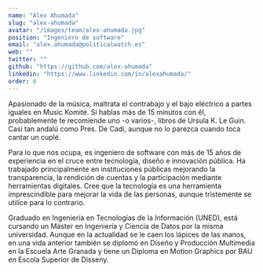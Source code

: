 ```yaml
---
name: "Alex Ahumada"
slug: "alex-ahumada"
avatar: "/images/team/alex-ahumada.jpg"
position: "Ingeniero de software"
email: "alex.ahumada@politicalwatch.es"
web: ""
twitter: ""
github: "https://github.com/alex-ahumada"
linkedin: "https://www.linkedin.com/in/alexahumada/"
order: 6
---
```


Apasionado de la música, maltrata el contrabajo y el bajo eléctrico a partes iguales en Music Komité. Si hablas más de 15 minutos con él, probablemente te recomiende uno -o varios-, libros de Ursula K. Le Guin. Casi tan andalú como Pres. De Cadi, aunque no lo parezca cuando toca cantar un cuplé.

Para lo que nos ocupa, es ingeniero de software con más de 15 años de experiencia en el cruce entre tecnología, diseño e innovación pública. Ha trabajado principalmente en instituciones públicas mejorando la transparencia, la rendición de cuentas y la participación mediante herramientas digitales. Cree que la tecnología es una herramienta imprescindible para mejorar la vida de las personas, aunque tristemente se utilice para lo contrario.

Graduado en Ingeniería en Tecnologías de la Información (UNED), está cursando un Máster en Ingeniería y Ciencia de Datos por la misma universidad. Aunque en la actualidad se le caen los lápices de las manos, en una vida anterior también se diplomó en Diseño y Producción Multimedia en la Escuela Arte Granada y tiene un Diploma en Motion Graphics por BAU en Escola Superior de Disseny.
